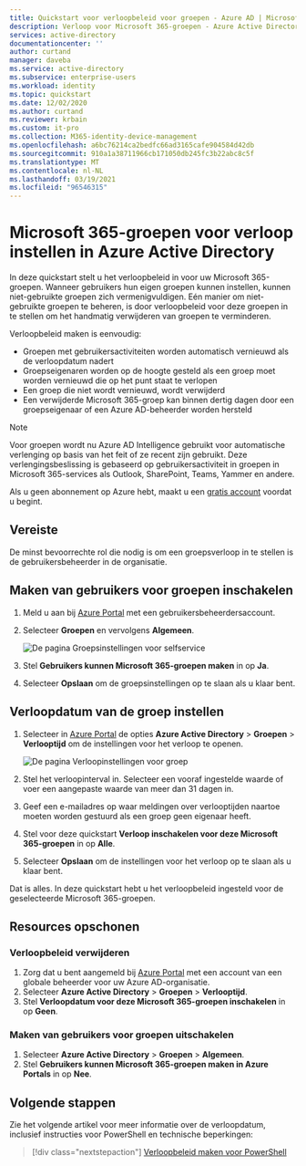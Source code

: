 ```yaml
---
title: Quickstart voor verloopbeleid voor groepen - Azure AD | Microsoft Docs
description: Verloop voor Microsoft 365-groepen - Azure Active Directory
services: active-directory
documentationcenter: ''
author: curtand
manager: daveba
ms.service: active-directory
ms.subservice: enterprise-users
ms.workload: identity
ms.topic: quickstart
ms.date: 12/02/2020
ms.author: curtand
ms.reviewer: krbain
ms.custom: it-pro
ms.collection: M365-identity-device-management
ms.openlocfilehash: a6bc76214ca2bedfc66ad3165cafe904584d42db
ms.sourcegitcommit: 910a1a38711966cb171050db245fc3b22abc8c5f
ms.translationtype: MT
ms.contentlocale: nl-NL
ms.lasthandoff: 03/19/2021
ms.locfileid: "96546315"
---
```

# <a name="quickstart-set-microsoft-365-groups-to-expire-in-azure-active-directory"></a>Microsoft 365-groepen voor verloop instellen in Azure Active Directory

In deze quickstart stelt u het verloopbeleid in voor uw Microsoft 365-groepen. Wanneer gebruikers hun eigen groepen kunnen instellen, kunnen niet-gebruikte groepen zich vermenigvuldigen. Eén manier om niet-gebruikte groepen te beheren, is door verloopbeleid voor deze groepen in te stellen om het handmatig verwijderen van groepen te verminderen.

Verloopbeleid maken is eenvoudig:

- Groepen met gebruikersactiviteiten worden automatisch vernieuwd als de verloopdatum nadert
- Groepseigenaren worden op de hoogte gesteld als een groep moet worden vernieuwd die op het punt staat te verlopen
- Een groep die niet wordt vernieuwd, wordt verwijderd
- Een verwijderde Microsoft 365-groep kan binnen dertig dagen door een groepseigenaar of een Azure AD-beheerder worden hersteld

> [!NOTE]
> Voor groepen wordt nu Azure AD Intelligence gebruikt voor automatische verlenging op basis van het feit of ze recent zijn gebruikt. Deze verlengingsbeslissing is gebaseerd op gebruikersactiviteit in groepen in Microsoft 365-services als Outlook, SharePoint, Teams, Yammer en andere.

Als u geen abonnement op Azure hebt, maakt u een [gratis account](https://azure.microsoft.com/free/) voordat u begint.

## <a name="prerequisite"></a>Vereiste

 De minst bevoorrechte rol die nodig is om een groepsverloop in te stellen is de gebruikersbeheerder in de organisatie.

## <a name="turn-on-user-creation-for-groups"></a>Maken van gebruikers voor groepen inschakelen

1. Meld u aan bij [Azure Portal](https://portal.azure.com) met een gebruikersbeheerdersaccount.

2. Selecteer **Groepen** en vervolgens **Algemeen**.
  
   ![De pagina Groepsinstellingen voor selfservice](./media/groups-quickstart-expiration/self-service-settings.png)

3. Stel **Gebruikers kunnen Microsoft 365-groepen maken** in op **Ja**.

4. Selecteer **Opslaan** om de groepsinstellingen op te slaan als u klaar bent.

## <a name="set-group-expiration"></a>Verloopdatum van de groep instellen

1. Selecteer in [Azure Portal](https://portal.azure.com) de opties **Azure Active Directory** > **Groepen** > **Verlooptijd** om de instellingen voor het verloop te openen.
  
   ![De pagina Verloopinstellingen voor groep](./media/groups-quickstart-expiration/expiration-settings.png)

2. Stel het verloopinterval in. Selecteer een vooraf ingestelde waarde of voer een aangepaste waarde van meer dan 31 dagen in. 

3. Geef een e-mailadres op waar meldingen over verlooptijden naartoe moeten worden gestuurd als een groep geen eigenaar heeft.

4. Stel voor deze quickstart **Verloop inschakelen voor deze Microsoft 365-groepen** in op **Alle**.

5. Selecteer **Opslaan** om de instellingen voor het verloop op te slaan als u klaar bent.

Dat is alles. In deze quickstart hebt u het verloopbeleid ingesteld voor de geselecteerde Microsoft 365-groepen.

## <a name="clean-up-resources"></a>Resources opschonen

### <a name="to-remove-the-expiration-policy"></a>Verloopbeleid verwijderen

1. Zorg dat u bent aangemeld bij [Azure Portal](https://portal.azure.com) met een account van een globale beheerder voor uw Azure AD-organisatie.
2. Selecteer **Azure Active Directory** > **Groepen** > **Verlooptijd**.
3. Stel **Verloopdatum voor deze Microsoft 365-groepen inschakelen** in op **Geen**.

### <a name="to-turn-off-user-creation-for-groups"></a>Maken van gebruikers voor groepen uitschakelen

1. Selecteer **Azure Active Directory** > **Groepen** > **Algemeen**. 
2. Stel **Gebruikers kunnen Microsoft 365-groepen maken in Azure Portals** in op **Nee**.

## <a name="next-steps"></a>Volgende stappen

Zie het volgende artikel voor meer informatie over de verloopdatum, inclusief instructies voor PowerShell en technische beperkingen:

> [!div class="nextstepaction"]
> [Verloopbeleid maken voor PowerShell](groups-lifecycle.md)

